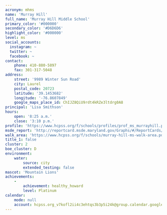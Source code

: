 ```yaml
---
acronym: mhms
name: 'Murray Hill'
full_name: 'Murray Hill Middle School'
primary_color: '#000000'
secondary_color: '#D6D6D6'
highlight_color: '#000000'
level: ms
social_accounts:
  instagram: ~
  twitter: ~
  facebook: ~
contact:
    phone: 410-880-5897
    fax: 301-317-5048
address:
    street: '9989 Winter Sun Road'
    city: Laurel
    postal_code: 20723
    latitude: '39.1453682'
    longitude: '-76.8607849'
    google_maps_place_id: ChIJZ8QiU9rdt4kRZe3ltdrg0A8
principal: 'Lisa Smithson'
hours:
    open: '8:25 a.m.'
    close: '3:10 p.m.'
profile: 'https://www.hcpss.org/f/schools/profiles/prof_ms_murrayhill.pdf'
msde_report: 'http://reportcard.msde.maryland.gov/Graphs/#/ReportCards/ReportCardSchool/1//1/13/0624/'
walk_area: 'https://www.hcpss.org/f/schools/murray-hill-ms-walk-area.pdf'
title_1: false
cluster: 2
boe_cluster: D
environment:
    water:
        source: city
        extended_testing: false
mascot: 'Mountain Lions'
achievements:
    -
        achievement: healthy_howard
        level: Platinum
calendar:
    mode: null
    account: hcpss.org_v7kofl2ii4c3ehtqs3b3p5i24k@group.calendar.google.com
---
```

